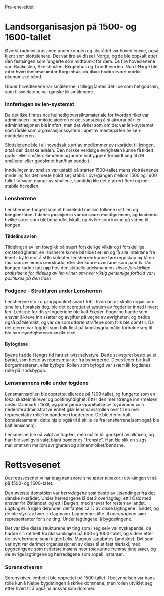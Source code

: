 Pre-eneveldet

# Landsorganisasjon på 1500- og 1600-tallet

Øverst i administrasjonen under kongen og riksrådet var hovedlenene, også kjent som slottslenene. Det var fire av disse i Norge, og de ble oppkalt etter den festningen som fungerte som midtpunkt for dem. De fire hovedlenene var: Baahuslen, Akershuslen, Bergenhus og Trondheim len. Nord-Norge ble etter hvert innlemet under Bergenhus, da disse hadde svært sterke økonomiske bånd.

Under hovedlenene var smålenene, i tillegg fantes det noe som het godslen, som tilsynelatene var ganske lik smålenene.

### Innføringen av len-systemet
Da det ikke finnes noe helhetlig oversiktsmateriale for hvordan riket var administrert i senmiddelalderen er det vanskelig å si akkurat når len administrasjonen ble innført, men det virker som om det var len-systemet som rådde som organisasjonssystem iløpet av mesteparten av sen-middelalderen.

Slottslenene ble i all hovedsak styrt av medlemmer av riksrådet til kongen, altså den danske adelen. Den norske verdslige øvrigheten kunne få tildelt gods- eller smålen. Bøndene og andre innbyggere forholdt seg til det smålenet eller godslenet han/hun bodde i.

Inndelingen av smålen var ustabil på starten 1500-tallet, mens slottslenenes inndeling for det meste holdt seg stabil. I overgangen mellom 1500 og 1600 tallet forsvant mange av smålene, samtidig ble det etablert flere og mer stabile hovedlen.

### Lensherrene
Lensherrene fungert som et bindeledd mellom folkene i sitt len og kongemakten. I denne posisjonen var de svært mektige menn, og bestemte hvilke saker som ble behandlet lokalt, og hvilke som kunne gå videre til kongen.

#### Tildeling av len
Tildelingen av len foregikk på svært forskjellige vilkår og i forskjellige omstendigheter, en lensherre kunne bli tildelt et len og få alle intektene fra lenet i bytte mot å stille soldater, lensherren kunne føre regnskap og få en fast sum av lenets overskudd, eller det kunne overføres som pant for lån kongen hadde tatt opp hos den aktuelle adelsmannen. *Disse forskjellige praksisene for tildeling av len vitner om hvor viktig personlige forhold var i politikken på den tiden* 

### **Fodgene** - Strukturen under Lensherren
Lensherene sto i utgangspunktet svært fritt i hvordan de skulle organisere sine len. I praksis dog. ble det opprettet et system av fogderier innad i hvert len. Lederne for disse fogderiene ble kalt *Fogder*. Fogdene hadde som ansvar å kreve inn skatter og avgifter på vegne av øvrigheten, og hadde også påtalemakt, og var de som utførte straffene som folk ble dømt til. Da det gjerne var fogden som folk flest på landsbygda måtte forholde seg til ble han myndighetenes ansikt utad.

#### Byfogdene
Byene hadde i lengre tid hatt et hvist selvstyre. Dette selvstyret besto av et byråd, som besto av representanter fra byborgerne. Deres leder ble kalt borgermesteren, eller *byfogd*. Rollen som byfogd var svært lik fogdenes rolle på landsbygda.

### Lensmannens rolle under fogdene
Lensmannsrollen ble opprettet allerede på 1200-tallet, og fungerte som en lokal skatteinnkrever og politimyndighet. Etter den mer strenge innlemelsen under Danmark i 1536, og påfølgende opprettelse av fogderiene som nederste administrative enhet gikk lensmannsrollen over til en mer representativ rolle for bøndene i fogderiene. De ble derfor kalt bondelensmann, dette hjalp også til å skille de fra lensherrene(som også ble kalt lensmann).

Lensmenne ble nå valgt av fogden, men måtte bli godkjent av allmuen, og han ble vanligvis valgt blant bøndenes "fremste". Han ble slik en slags mellommann mellom øvrigheten og allmennfolket/bøndene.

# Rettsvesenet
Det rettsvesenet vi har idag kan spore sine røtter tilbake til utviklingen vi så på 1500- og 1600-tallet.

Den øverste domstolen var *herredagene* som besto av utsendinger fra det danske riksrådet. Under herredagene lå det 2 overlagting, ett i Oslo med ansvar for Østlandet, og ett i Bergen, med ansvar for resten av landet. *Lagtingen* lå igjen derunder, det fantes ca 12 av disse lagtingene  i landet, og de ble styrt av hver sin lagmann. Lagmenne stilte til *herredagene* som representanter for sine ting. Under lagtingene lå bygdetingene. 

Det var ikke disse strukturene av ting som i seg selv var nyskapende, de hadde sin rot helt fra rikssamlingen på 900 og 1000-tallet, og videre etter de lovreformene som fulgte(f.eks. Magnus Lagabøtes Landslov). Det som var nytt var derimot organisasjonen av disse til et fast hieriaki, med bygdetingene som nederste instans hvor folk kunne fremme sine saker, og de øvrige lagtingene og herredagene som appell instanser.

### Sorenskriveren
Sorenskriver-embetet ble opprettet på 1500-tallet. I begynnelsen var hans rolle kun å hjelpe bygdetingen å skrive dommene, men rollen utviklet seg etter hvert til å også ha ansvar som dommer.